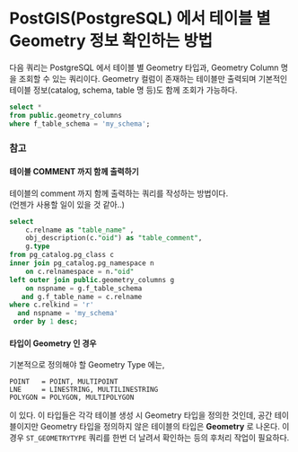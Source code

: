 # PostGIS(PostgreSQL) 에서 테이블 별 Geometry 정보 확인하는 방법

다음 쿼리는 PostgreSQL 에서 테이블 별 Geometry 타입과, Geometry Column 명을 조회할 수 있는 쿼리이다.
Geometry 컬럼이 존재하는 테이블만 출력되며 기본적인 테이블 정보(catalog, schema, table 명 등)도 함께 조회가 가능하다.

```sql
select * 
from public.geometry_columns
where f_table_schema = 'my_schema';
```

### 참고

#### 테이블 COMMENT 까지 함께 출력하기 

테이블의 comment 까지 함께 출력하는 쿼리를 작성하는 방법이다.   
(언젠가 사용할 일이 있을 것 같아..)

```sql
select
	c.relname as "table_name" ,
	obj_description(c."oid") as "table_comment",
	g.type
from pg_catalog.pg_class c
inner join pg_catalog.pg_namespace n 
    on c.relnamespace = n."oid"
left outer join public.geometry_columns g 
    on nspname = g.f_table_schema 
   and g.f_table_name = c.relname
where c.relkind = 'r'
  and nspname = 'my_schema'
 order by 1 desc;
```

#### 타입이 Geometry 인 경우

기본적으로 정의해야 할 Geometry Type 에는,
```
POINT   = POINT, MULTIPOINT
LNE     = LINESTRING, MULTILINESTRING
POLYGON = POLYGON, MULTIPOLYGON 
```

이 있다. 이 타입들은 각각 테이블 생성 시 Geometry 타입을 정의한 것인데, 공간 테이블이지만 Geometry 타입을 정의하지 않은 테이블의 타입은
**Geometry** 로 나온다.
이 경우 ```ST_GEOMETRYTYPE``` 쿼리를 한번 더 날려서 확인하는 등의 후처리 작업이 필요하다.